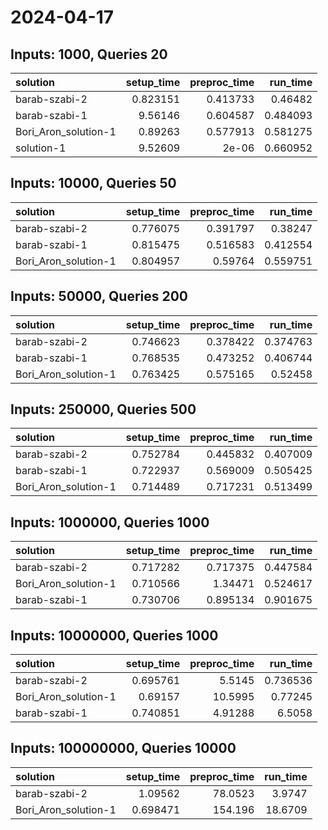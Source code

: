 # 2024-04-17

## Inputs: 1000, Queries 20

| solution             |   setup_time |   preproc_time |   run_time |
|:---------------------|-------------:|---------------:|-----------:|
| barab-szabi-2        |     0.823151 |       0.413733 |   0.46482  |
| barab-szabi-1        |     9.56146  |       0.604587 |   0.484093 |
| Bori_Aron_solution-1 |     0.89263  |       0.577913 |   0.581275 |
| solution-1           |     9.52609  |       2e-06    |   0.660952 |

## Inputs: 10000, Queries 50

| solution             |   setup_time |   preproc_time |   run_time |
|:---------------------|-------------:|---------------:|-----------:|
| barab-szabi-2        |     0.776075 |       0.391797 |   0.38247  |
| barab-szabi-1        |     0.815475 |       0.516583 |   0.412554 |
| Bori_Aron_solution-1 |     0.804957 |       0.59764  |   0.559751 |

## Inputs: 50000, Queries 200

| solution             |   setup_time |   preproc_time |   run_time |
|:---------------------|-------------:|---------------:|-----------:|
| barab-szabi-2        |     0.746623 |       0.378422 |   0.374763 |
| barab-szabi-1        |     0.768535 |       0.473252 |   0.406744 |
| Bori_Aron_solution-1 |     0.763425 |       0.575165 |   0.52458  |

## Inputs: 250000, Queries 500

| solution             |   setup_time |   preproc_time |   run_time |
|:---------------------|-------------:|---------------:|-----------:|
| barab-szabi-2        |     0.752784 |       0.445832 |   0.407009 |
| barab-szabi-1        |     0.722937 |       0.569009 |   0.505425 |
| Bori_Aron_solution-1 |     0.714489 |       0.717231 |   0.513499 |

## Inputs: 1000000, Queries 1000

| solution             |   setup_time |   preproc_time |   run_time |
|:---------------------|-------------:|---------------:|-----------:|
| barab-szabi-2        |     0.717282 |       0.717375 |   0.447584 |
| Bori_Aron_solution-1 |     0.710566 |       1.34471  |   0.524617 |
| barab-szabi-1        |     0.730706 |       0.895134 |   0.901675 |

## Inputs: 10000000, Queries 1000

| solution             |   setup_time |   preproc_time |   run_time |
|:---------------------|-------------:|---------------:|-----------:|
| barab-szabi-2        |     0.695761 |        5.5145  |   0.736536 |
| Bori_Aron_solution-1 |     0.69157  |       10.5995  |   0.77245  |
| barab-szabi-1        |     0.740851 |        4.91288 |   6.5058   |

## Inputs: 100000000, Queries 10000

| solution             |   setup_time |   preproc_time |   run_time |
|:---------------------|-------------:|---------------:|-----------:|
| barab-szabi-2        |     1.09562  |        78.0523 |     3.9747 |
| Bori_Aron_solution-1 |     0.698471 |       154.196  |    18.6709 |